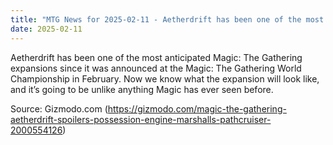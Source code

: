 ```yaml
---
title: "MTG News for 2025-02-11 - Aetherdrift has been one of the most anticipated M..."
date: 2025-02-11
---
```


Aetherdrift has been one of the most anticipated Magic: The Gathering expansions since it was announced at the Magic: The Gathering World Championship in February. Now we know what the expansion will look like, and it’s going to be unlike anything Magic has ever seen before.

Source: Gizmodo.com (https://gizmodo.com/magic-the-gathering-aetherdrift-spoilers-possession-engine-marshalls-pathcruiser-2000554126)
